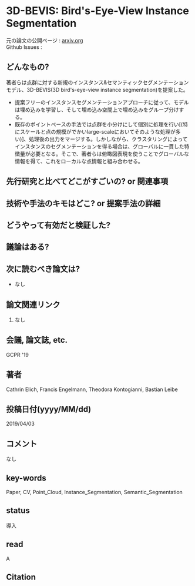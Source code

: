 # 3D-BEVIS: Bird's-Eye-View Instance Segmentation

元の論文の公開ページ : [arxiv.org](https://arxiv.org/pdf/1904.02199.pdf)  
Github Issues : []()  

## どんなもの?
著者らは点群に対する新規のインスタンス&セマンティックセグメンテーションモデル、3D-BEVIS(3D bird's-eye-view instance segmentation)を提案した。
- 提案フリーのインスタンスセグメンテーションアプローチに従って、モデルは埋め込みを学習し、そして埋め込み空間上で埋め込みをグループ分けする。
- 既存のポイントベースの手法では点群を小分けにして個別に処理を行い[(特にスケールと点の規模がでかいlarge-scaleにおいてそのような処理が多い)]、処理後の出力をマージする。しかしながら、クラスタリングによってインスタンスのセグメンテーションを得る場合は、グローバルに一貫した特徴量が必要となる。そこで、著者らは俯瞰図表現を使うことでグローバルな情報を得て、これをローカルな点情報と組み合わせる。

## 先行研究と比べてどこがすごいの? or 関連事項

## 技術や手法のキモはどこ? or 提案手法の詳細

## どうやって有効だと検証した?

## 議論はある?

## 次に読むべき論文は?
- なし

## 論文関連リンク
1. なし

## 会議, 論文誌, etc.
GCPR '19

## 著者
Cathrin Elich, Francis Engelmann, Theodora Kontogianni, Bastian Leibe

## 投稿日付(yyyy/MM/dd)
2019/04/03

## コメント
なし

## key-words
Paper, CV, Point_Cloud, Instance_Segmentation, Semantic_Segmentation

## status
導入

## read
A

## Citation
